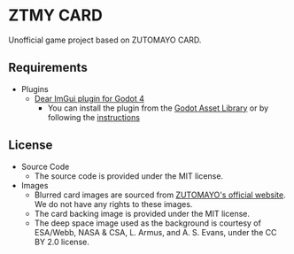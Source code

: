 ZTMY CARD
=========

Unofficial game project based on ZUTOMAYO CARD.

Requirements
-----------

* Plugins
  * [Dear ImGui plugin for Godot 4](https://github.com/pkdawson/imgui-godot)
    * You can install the plugin from the [Godot Asset Library](https://godotengine.org/asset-library/asset/2985) or by following the [instructions](https://github.com/pkdawson/imgui-godot#getting-started-gdscript)

License
-------

* Source Code
  * The source code is provided under the MIT license.
* Images
  * Blurred card images are sourced from [ZUTOMAYO's official website](https://zutomayo.net/). We do not have any rights to these images.
  * The card backing image is provided under the MIT license.
  * The deep space image used as the background is courtesy of ESA/Webb, NASA & CSA, L. Armus, and A. S. Evans, under the CC BY 2.0 license.
